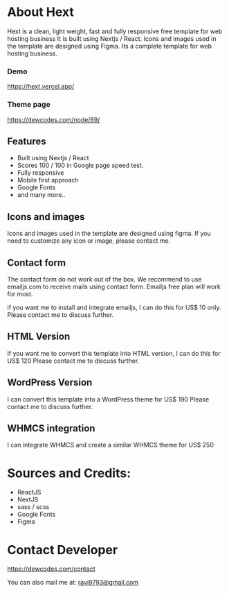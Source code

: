 
# About Hext
Hext is a clean, light weight, fast and fully responsive free template for web hosting business It is built using Nextjs / React. Icons and images used in the template are designed using Figma.
Its a complete template for web hosting business.


### Demo
https://hext.vercel.app/


### Theme page
https://dewcodes.com/node/69/


## Features
- Built using Nextjs / React
- Scores 100 / 100 in Google page speed test.
- Fully responsive
- Mobile first approach
- Google Fonts
- and many more..


## Icons and images
Icons and images used in the template are designed using figma. If you need to customize any icon or image, please contact me.


## Contact form
The contact form do not work out of the box. We recommend to use emailjs.com to receive mails using contact form.
Emailjs free plan will work for most.

if you want me to install and integrate emailjs, I can do this for US$ 10 only.
Please contact me to discuss further.


## HTML Version
If you want me to convert this template into HTML version, I can do this for US$ 120
Please contact me to discuss further.


## WordPress Version
I can convert this template into a WordPress theme for US$ 190
Please contact me to discuss further.


## WHMCS integration
I can integrate WHMCS and create a similar WHMCS theme for US$ 250


# Sources and Credits:
- ReactJS
- NextJS
- sass / scss
- Google Fonts
- Figma


# Contact Developer
https://dewcodes.com/contact

You can also mail me at: ravi9793@gmail.com